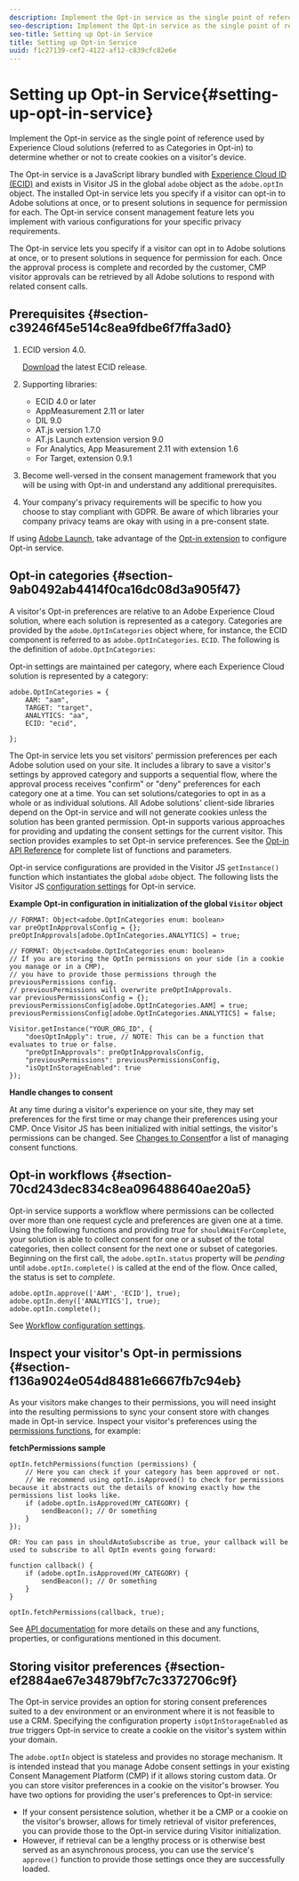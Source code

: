 ```yaml
---
description: Implement the Opt-in service as the single point of reference used by Experience Cloud solutions (referred to as Categories in Opt-in) to determine whether or not to create cookies on a visitor's device.
seo-description: Implement the Opt-in service as the single point of reference used by Experience Cloud solutions (referred to as Categories in Opt-in) to determine whether or not to create cookies on a visitor's device.
seo-title: Setting up Opt-in Service
title: Setting up Opt-in Service
uuid: f1c27139-cef2-4122-af12-c839cfc82e6e
---
```


# Setting up Opt-in Service{#setting-up-opt-in-service}

Implement the Opt-in service as the single point of reference used by Experience Cloud solutions (referred to as Categories in Opt-in) to determine whether or not to create cookies on a visitor's device.

The Opt-in service is a JavaScript library bundled with [Experience Cloud ID (ECID)](https://marketing.adobe.com/resources/help/en_US/mcvid/) and exists in Visitor JS in the global `adobe` object as the `adobe.optIn` object. The installed Opt-in service lets you specify if a visitor can opt-in to Adobe solutions at once, or to present solutions in sequence for permission for each. The Opt-in service consent management feature lets you implement with various configurations for your specific privacy requirements.

The Opt-in service lets you specify if a visitor can opt in to Adobe solutions at once, or to present solutions in sequence for permission for each. Once the approval process is complete and recorded by the customer, CMP visitor approvals can be retrieved by all Adobe solutions to respond with related consent calls.

## Prerequisites {#section-c39246f45e514c8ea9fdbe6f7ffa3ad0}

1. ECID version 4.0.

   [Download](https://github.com/Adobe-Marketing-Cloud/id-service/releases) the latest ECID release.

1. Supporting libraries:

    * ECID 4.0 or later 
    * AppMeasurement 2.11 or later 
    * DIL 9.0 
    * AT.js version 1.7.0 
    * AT.js Launch extension version 9.0 
    * For Analytics, App Measurement 2.11 with extension 1.6 
    * For Target, extension 0.9.1

1. Become well-versed in the consent management framework that you will be using with Opt-in and understand any additional prerequisites. 

   <!--
   For IAB, see here for additional pre-reqs.
   -->

1. Your company's privacy requirements will be specific to how you choose to stay compliant with GDPR. Be aware of which libraries your company privacy teams are okay with using in a pre-consent state.

If using [Adobe Launch](https://docs.adobelaunch.com/), take advantage of the [Opt-in extension](../../mcvid-implementation-guides/opt-in-service/launch.md) to configure Opt-in service.

## Opt-in categories {#section-9ab0492ab4414f0ca16dc08d3a905f47}

A visitor's Opt-in preferences are relative to an Adobe Experience Cloud solution, where each solution is represented as a category. Categories are provided by the `adobe.OptInCategories` object where, for instance, the ECID component is referred to as `adobe.OptInCategories`. `ECID`. The following is the definition of `adobe.OptInCategories`:

Opt-in settings are maintained per category, where each Experience Cloud solution is represented by a category:

```
adobe.OptInCategories = { 
    AAM: "aam", 
    TARGET: "target",  
    ANALYTICS: "aa", 
    ECID: "ecid", 
     
};
```

<a id="section_CF9AB638780141C9B62DC57CF00B7047"></a>

The Opt-in service lets you set visitors' permission preferences per each Adobe solution used on your site. It includes a library to save a visitor's settings by approved category and supports a sequential flow, where the approval process receives "confirm" or "deny" preferences for each category one at a time. You can set solutions/categories to opt in as a whole or as individual solutions. 
All Adobe solutions' client-side libraries depend on the Opt-in service and will not generate cookies unless the solution has been granted permission. Opt-in supports various approaches for providing and updating the consent settings for the current visitor. This section provides examples to set Opt-in service preferences. See the [Opt-in API Reference](../../mcvid-implementation-guides/opt-in-service/api.md#reference-4f30152333dd4990ab10c1b8b82fc867) for complete list of functions and parameters.

Opt-in service configurations are provided in the Visitor JS `getInstance()` function which instantiates the global `adobe` object. The following lists the Visitor JS [configuration settings](../../mcvid-implementation-guides/opt-in-service/api.md#section-d66018342baf401389f248bb381becbf) for Opt-in service.

**Example Opt-in configuration in initialization of the global `Visitor` object**

```
// FORMAT: Object<adobe.OptInCategories enum: boolean> 
var preOptInApprovalsConfig = {}; 
preOptInApprovals[adobe.OptInCategories.ANALYTICS] = true; 
  
// FORMAT: Object<adobe.OptInCategories enum: boolean> 
// If you are storing the OptIn permissions on your side (in a cookie you manage or in a CMP), 
// you have to provide those permissions through the previousPermissions config. 
// previousPermissions will overwrite preOptInApprovals. 
var previousPermissionsConfig = {}; 
previousPermissionsConfig[adobe.OptInCategories.AAM] = true; 
previousPermissionsConfig[adobe.OptInCategories.ANALYTICS] = false; 
  
Visitor.getInstance("YOUR_ORG_ID", { 
    "doesOptInApply": true, // NOTE: This can be a function that evaluates to true or false. 
    "preOptInApprovals": preOptInApprovalsConfig, 
    "previousPermissions": previousPermissionsConfig, 
    "isOptInStorageEnabled": true 
});
```

**Handle changes to consent**

At any time during a visitor's experience on your site, they may set preferences for the first time or may change their preferences using your CMP. Once Visitor JS has been initialized with initial settings, the visitor's permissions can be changed. See [Changes to Consent](../../mcvid-implementation-guides/opt-in-service/api.md#section-c3d85403ff0d4394bd775c39f3d001fc)for a list of managing consent functions.

<!--
<p> *** <b>sample code block </b>*** </p>
-->

## Opt-in workflows {#section-70cd243dec834c8ea096488640ae20a5}

Opt-in service supports a workflow where permissions can be collected over more than one request cycle and preferences are given one at a time. Using the following functions and providing *true* for `shouldWaitForComplete`, your solution is able to collect consent for one or a subset of the total categories, then collect consent for the next one or subset of categories. Beginning on the first call, the `adobe.optIn.status` property will be *pending* until `adobe.optIn.complete()` is called at the end of the flow. Once called, the status is set to *complete*.

```
adobe.optIn.approve(['AAM', 'ECID'], true); 
adobe.optIn.deny(['ANALYTICS'], true); 
adobe.optIn.complete();
```

See [Workflow configuration settings](../../mcvid-implementation-guides/opt-in-service/api.md#section-2c5adfa5459c4e72b96d2693123a53c2).  

## Inspect your visitor's Opt-in permissions {#section-f136a9024e054d84881e6667fb7c94eb}

As your visitors make changes to their permissions, you will need insight into the resulting permissions to sync your consent store with changes made in Opt-in service. Inspect your visitor's preferences using the [permissions functions](../../mcvid-implementation-guides/opt-in-service/api.md#section-7fe57279b5b44b4f8fe47e336df60155), for example:

**fetchPermissions sample**

```
optIn.fetchPermissions(function (permissions) { 
    // Here you can check if your category has been approved or not. 
    // We recommend using optIn.isApproved() to check for permissions because it abstracts out the details of knowing exactly how the permissions list looks like. 
    if (adobe.optIn.isApproved(MY_CATEGORY) { 
        sendBeacon(); // Or something 
    } 
});

OR: You can pass in shouldAutoSubscribe as true, your callback will be used to subscribe to all OptIn events going forward:

function callback() { 
    if (adobe.optIn.isApproved(MY_CATEGORY) { 
        sendBeacon(); // Or something 
    } 
}

optIn.fetchPermissions(callback, true);
```

See [API documentation](../../mcvid-implementation-guides/opt-in-service/api.md#reference-4f30152333dd4990ab10c1b8b82fc867) for more details on these and any functions, properties, or configurations mentioned in this document.

## Storing visitor preferences {#section-ef2884ae67e34879bf7c7c3372706c9f}

The Opt-in service provides an option for storing consent preferences suited to a dev environment or an environment where it is not feasible to use a CRM. Specifying the configuration property `isOptInStorageEnabled` as *true* triggers Opt-in service to create a cookie on the visitor's system within your domain.

The `adobe.optIn` object is stateless and provides no storage mechanism. It is intended instead that you manage Adobe consent settings in your existing Consent Management Platform (CMP) if it allows storing custom data. Or you can store visitor preferences in a cookie on the visitor's browser. You have two options for providing the user's preferences to Opt-in service:

* If your consent persistence solution, whether it be a CMP or a cookie on the visitor's browser, allows for timely retrieval of visitor preferences, you can provide those to the Opt-in service during Visitor initialization. 
* However, if retrieval can be a lengthy process or is otherwise best served as an asynchronous process, you can use the service's `approve()` function to provide those settings once they are successfully loaded.

